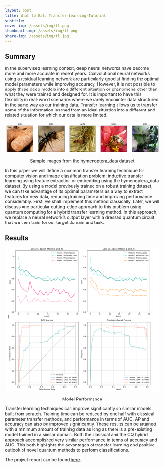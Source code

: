```yaml
---
layout: post
title: What to Eat: Transfer-Learning-Tutorial
subtitle: 
cover-img: /assets/img/tl.png
thumbnail-img: /assets/img/tl.png
share-img: /assets/img/tl.jpg
---
```



## Summary

In the supervised learning context, deep neural networks have become more and more accurate in recent years. Convolutional neural networks using a residual learning network are particularly good at finding the optimal model parameters while improving accuracy. However, it is not possible to apply these deep models into a different situation or phenomena other than what they were trained and designed for. It is important to have this flexibility in real-world scenarios where we rarely encounter data structured in the same way as our training data. Transfer learning allows us to transfer some of the information learned from an ideal situation into a different and related situation for which our data is more limited.

<div align="center">
<img src="https://raw.githubusercontent.com/yuanfeng2/yuanfeng2.github.io/master/assets/img/ant.png" >
  <p>Sample Images from the hymenoptera_data dataset</p>
</div>


In this paper we will define a common transfer learning technique for computer vision and image classification problem: inductive transfer learning using feature extraction or embedding using the hymenoptera_data dataset. By using a model previously trained on a robust training dataset, we can take advantage of its optimal parameters as a way to extract features for new data, reducing training time and improving performance considerably. First, we shall implement this method classically. Later, we will discuss one particular cutting-edge approach to this problem using quantum computing for a hybrid transfer learning method. In this approach, we replace a neural network’s output layer with a dressed quantum circuit that we then train for our target domain and task.

## Results

<div align="center">
<img src="https://raw.githubusercontent.com/yuanfeng2/yuanfeng2.github.io/master/assets/img/re.png" >
  <p>Model Performance</p>
</div>

Transfer learning techniques can improve significantly on similar models built from scratch. Training time can be reduced by one half with classical parameter transfer methods, and performance in terms of AUC, AP and accuracy can also be improved significantly. These results can be attained with a minimum amount of training data as long as there is a pre-existing model trained in a similar domain. Both the classical and the CQ hybrid approach accomplished very similar performance in terms of accuracy and AUC. This both highlights the advantages of transfer learning and positive outlook of novel quantum methods to perform classifications. 

The project report can be found [here](https://github.com/yuanfeng2/Transfer_Learning_Tutorial).
